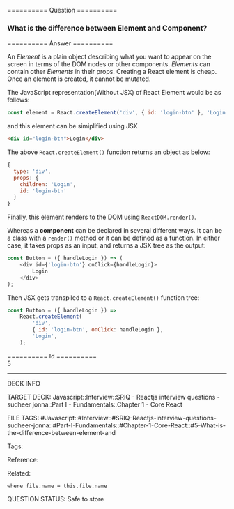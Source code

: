 ========== Question ==========  

### What is the difference between Element and Component?  

========== Answer ==========  

An _Element_ is a plain object describing what you want to appear on the screen in terms of the DOM nodes or other components. _Elements_ can contain other _Elements_ in their props. Creating a React element is cheap. Once an element is created, it cannot be mutated.

The JavaScript representation(Without JSX) of React Element would be as follows:

```javascript
const element = React.createElement('div', { id: 'login-btn' }, 'Login');
```

and this element can be simiplified using JSX

```html
<div id="login-btn">Login</div>
```

The above `React.createElement()` function returns an object as below:

```javascript
{
  type: 'div',
  props: {
    children: 'Login',
    id: 'login-btn'
  }
}
```

Finally, this element renders to the DOM using `ReactDOM.render()`.

Whereas a **component** can be declared in several different ways. It can be a class with a `render()` method or it can be defined as a function. In either case, it takes props as an input, and returns a JSX tree as the output:

```javascript
const Button = ({ handleLogin }) => (
    <div id={'login-btn'} onClick={handleLogin}>
        Login
    </div>
);
```

Then JSX gets transpiled to a `React.createElement()` function tree:

```javascript
const Button = ({ handleLogin }) =>
    React.createElement(
        'div',
        { id: 'login-btn', onClick: handleLogin },
        'Login',
    );
```

========== Id ==========  
5

---

DECK INFO

TARGET DECK: Javascript::Interview::SRIQ - Reactjs interview questions - sudheer jonna::Part I - Fundamentals::Chapter 1 - Core React

FILE TAGS: #Javascript::#Interview::#SRIQ-Reactjs-interview-questions-sudheer-jonna::#Part-I-Fundamentals::#Chapter-1-Core-React::#5-What-is-the-difference-between-element-and

Tags:

Reference:

Related:

```dataview
where file.name = this.file.name
```
QUESTION STATUS: Safe to store
